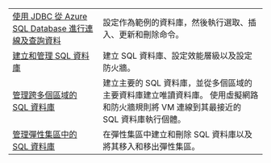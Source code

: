 |  |  |
|---------|---------|
| [使用 JDBC 從 Azure SQL Database 進行連線及查詢資料][4] | 設定作為範例的資料庫，然後執行選取、插入、更新和刪除命令。 |
| [建立和管理 SQL 資料庫][1] | 建立 SQL 資料庫、設定效能層級以及設定防火牆。|
| [管理跨多個區域的 SQL 資料庫][2] | 建立主要的 SQL 資料庫，並從多個區域的主要資料庫建立唯讀資料庫。 使用虛擬網路和防火牆規則將 VM 連線到其最接近的 SQL 資料庫執行個體。 | 
| [管理彈性集區中的 SQL 資料庫][3] | 在彈性集區中建立和刪除 SQL 資料庫以及將其移入和移出彈性集區。 | 

[1]: https://azure.microsoft.com/resources/samples/sql-database-java-manage-db/
[2]: https://azure.microsoft.com/resources/samples/sql-database-java-manage-sql-databases-across-regions/
[3]: ../java-sdk-manage-sql-elastic-pools.md
[4]: https://docs.microsoft.com/azure/sql-database/sql-database-connect-query-java